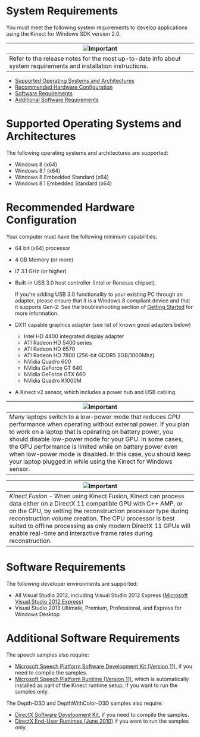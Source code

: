 System Requirements  
===================  

You must meet the following system requirements to develop applications using the Kinect for Windows SDK version 2.0.  

| ![](../../resources/note.gif)Important                                                                           |
|------------------------------------------------------------------------------------------------------------------|
| Refer to the release notes for the most up-to-date info about system requirements and installation instructions. |

-   [Supported Operating Systems and Architectures](#ID4EW)  
-   [Recommended Hardware Configuration](#ID4EIB)  
-   [Software Requirements](#Software_Requirements)  
-   [Additional Software Requirements](#Add_Software_Requirements)  

<span id="ID4EW"></span>

Supported Operating Systems and Architectures  
=============================================  

The following operating systems and architectures are supported:  

-   Windows 8 (x64)  
-   Windows 8.1 (x64)  
-   Windows 8 Embedded Standard (x64)  
-   Windows 8.1 Embedded Standard (x64)  

<span id="ID4EIB"></span>

Recommended Hardware Configuration  
==================================  

Your computer must have the following minimum capabilities:  

-   64 bit (x64) processor  
-   4 GB Memory (or more)  
-   I7 3.1 GHz (or higher)  
-   Built-in USB 3.0 host controller (Intel or Renesas chipset).  

    If you're adding USB 3.0 functionality to your existing PC through an adapter, please ensure that it is a Windows 8 compliant device and that it supports Gen-2. See the troubleshooting section of [Getting Started](../Getting_Started.md) for more information.  

-   DX11 capable graphics adapter (see list of known good adapters below)  
    -   Intel HD 4400 integrated display adapter  
    -   ATI Radeon HD 5400 series  
    -   ATI Radeon HD 6570  
    -   ATI Radeon HD 7800 (256-bit GDDR5 2GB/1000Mhz)  
    -   NVidia Quadro 600  
    -   NVidia GeForce GT 640  
    -   NVidia GeForce GTX 660  
    -   NVidia Quadro K1000M  
-   A Kinect v2 sensor, which includes a power hub and USB cabling.  

| ![](../../resources/note.gif)Important                                                                                                                                                                                                                                                                                                                                                                                                     |
|--------------------------------------------------------------------------------------------------------------------------------------------------------------------------------------------------------------------------------------------------------------------------------------------------------------------------------------------------------------------------------------------------------------------------------------------|
| Many laptops switch to a low-power mode that reduces GPU performance when operating without external power. If you plan to work on a laptop that is operating on battery power, you should disable low-power mode for your GPU. In some cases, the GPU performance is limited while on battery power even when low-power mode is disabled. In this case, you should keep your laptop plugged in while using the Kinect for Windows sensor. |

| ![](../../resources/note.gif)Important                                                                                                                                                                                                                                                                                                                                                    |
|-------------------------------------------------------------------------------------------------------------------------------------------------------------------------------------------------------------------------------------------------------------------------------------------------------------------------------------------------------------------------------------------|
| *Kinect Fusion* - When using Kinect Fusion, Kinect can process data either on a DirectX 11 compatible GPU with C++ AMP, or on the CPU, by setting the reconstruction processor type during reconstruction volume creation. The CPU processor is best suited to offline processing as only modern DirectX 11 GPUs will enable real-time and interactive frame rates during reconstruction. |

<span id="Software_Requirements"></span>

Software Requirements  
=====================  

The following developer environments are supported:  

-   All Visual Studio 2012, including Visual Studio 2012 Express ([Microsoft Visual Studio 2012 Express](http://www.microsoft.com/visualstudio/11/en-us/products/express))  
-   Visual Studio 2013 Ultimate, Premium, Professional, and Express for Windows Desktop  

<span id="Add_Software_Requirements"></span>

Additional Software Requirements  
================================  

The speech samples also require:  

-   [Microsoft Speech Platform Software Development Kit (Version 11)](http://www.microsoft.com/download/en/details.aspx?id=27226), if you need to compile the samples.  
-   [Microsoft Speech Platform Runtime (Version 11)](http://www.microsoft.com/download/en/details.aspx?id=27225), which is automatically installed as part of the Kinect runtime setup, if you want to run the samples only.  

The Depth-D3D and DepthWithColor-D3D samples also require:  

-   [DirectX Software Development Kit](http://www.microsoft.com/en-us/download/details.aspx?id=6812), if you need to compile the samples.  
-   [DirectX End-User Runtimes (June 2010)](http://www.microsoft.com/en-us/download/details.aspx?id=8109) if you want to run the samples only.  



<!--Please do not edit the data in the comment block below.-->
<!--
TOCTitle : System Requirements
RLTitle : System Requirements
KeywordA : O:Microsoft.Kinect.k4w_pguide_system_requirements_v2
KeywordA : 390a1540-a19d-4efa-a591-14cb33df233c
KeywordK : System Requirements
KeywordK : introduction, system requirements
AssetID : 390a1540-a19d-4efa-a591-14cb33df233c
Locale : en-us
CommunityContent : 1
TopicType : kbOrient
DocSet : K4Wv2
ProjType : K4Wv2Proj
Technology : Kinect for Windows
Product : Kinect for Windows SDK v2
productversion : 20
-->
